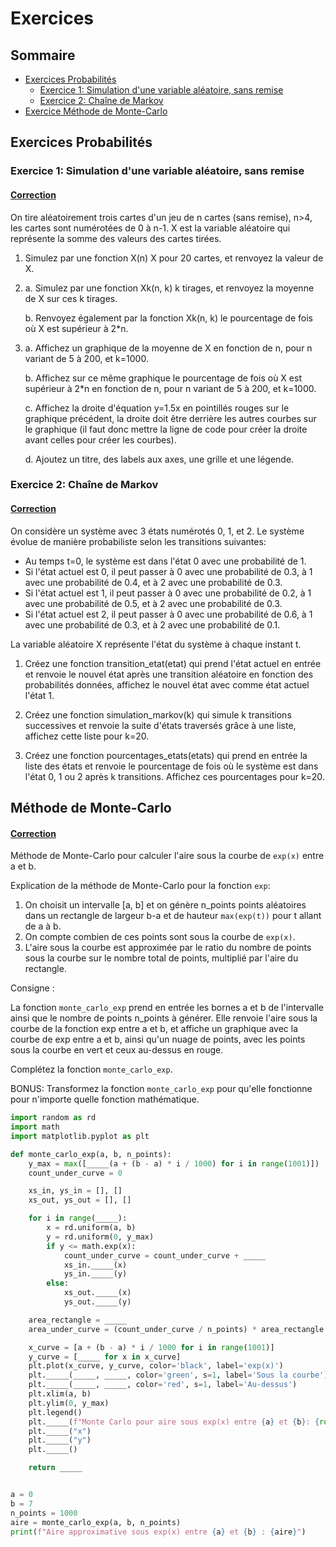 # Exercices

## Sommaire
- [Exercices Probabilités](#exercices-probabilit%C3%A9s)
    - [Exercice 1: Simulation d'une variable aléatoire, sans remise](#exercice-1-simulation-dune-variable-al%C3%A9atoire-sans-remise)
    - [Exercice 2: Chaîne de Markov](#exercice-2-cha%C3%AEne-de-markov)
- [Exercice Méthode de Monte-Carlo](#m%C3%A9thode-de-monte-carlo)

## Exercices Probabilités

### Exercice 1: Simulation d'une variable aléatoire, sans remise

#### [Correction](https://github.com/Eagle57f/ECG1_Info/blob/main/Ressources-Exercices-Corrections/Exercices/Exercice%20Probabilit%C3%A9s%201.py)

On tire aléatoirement trois cartes d'un jeu de n cartes (sans remise), n>4, les cartes sont numérotées de 0 à n-1. X est la variable aléatoire qui représente la somme des valeurs des cartes tirées.

1) Simulez par une fonction X(n) X pour 20 cartes, et renvoyez la valeur de X.

2) a. Simulez par une fonction Xk(n, k) k tirages, et renvoyez la moyenne de X sur ces k tirages.

   b. Renvoyez également par la fonction Xk(n, k) le pourcentage de fois où X est supérieur à 2*n.

3) a. Affichez un graphique de la moyenne de X en fonction de n, pour n variant de 5 à 200, et k=1000.

   b. Affichez sur ce même graphique le pourcentage de fois où X est supérieur à 2*n en fonction de n, pour n variant de 5 à 200, et k=1000.

   c. Affichez la droite d'équation y=1.5x en pointillés rouges sur le graphique précédent, la droite doit être derrière les autres courbes sur le graphique (il faut donc mettre la ligne de code pour créer la droite avant celles pour créer les courbes).

   d. Ajoutez un titre, des labels aux axes, une grille et une légende.


### Exercice 2: Chaîne de Markov

#### [Correction](https://github.com/Eagle57f/ECG1_Info/blob/main/Ressources-Exercices-Corrections/Exercices/Exercice%20Probabilit%C3%A9s%202.py)

  On considère un système avec 3 états numérotés 0, 1, et 2. Le système évolue de manière probabiliste selon les transitions suivantes:
  - Au temps t=0, le système est dans l'état 0 avec une probabilité de 1.
  - Si l'état actuel est 0, il peut passer à 0 avec une probabilité de 0.3, à 1 avec une probabilité de 0.4, et à 2 avec une probabilité de 0.3.
  - Si l'état actuel est 1, il peut passer à 0 avec une probabilité de 0.2, à 1 avec une probabilité de 0.5, et à 2 avec une probabilité de 0.3.
  - Si l'état actuel est 2, il peut passer à 0 avec une probabilité de 0.6, à 1 avec une probabilité de 0.3, et à 2 avec une probabilité de 0.1.

  La variable aléatoire X représente l'état du système à chaque instant t.

1) Créez une fonction transition_etat(etat) qui prend l'état actuel en entrée et renvoie le nouvel état après une transition aléatoire en fonction des probabilités données, affichez le nouvel état avec comme état actuel l'état 1.

2) Créez une fonction simulation_markov(k) qui simule k transitions successives et renvoie la suite d'états traversés grâce à une liste, affichez cette liste pour k=20.

3) Créez une fonction pourcentages_etats(etats) qui prend en entrée la liste des états et renvoie le pourcentage de fois où le système est dans l'état 0, 1 ou 2 après k transitions. Affichez ces pourcentages pour k=20.


## Méthode de Monte-Carlo

#### [Correction](https://github.com/Eagle57f/ECG1_Info/blob/main/Ressources-Exercices-Corrections/Exercices/Exercice%20M%C3%A9thode%20de%20Monte-Carlo.py)

Méthode de Monte-Carlo pour calculer l'aire sous la courbe de `exp(x)` entre a et b.


Explication de la méthode de Monte-Carlo pour la fonction `exp`:
1. On choisit un intervalle [a, b] et on génère n_points points aléatoires dans un rectangle de largeur b-a et de hauteur `max(exp(t))` pour t allant de a à b.
2. On compte combien de ces points sont sous la courbe de `exp(x)`.
3. L'aire sous la courbe est approximée par le ratio du nombre de points sous la courbe sur le nombre total de points, multiplié par l'aire du rectangle.

Consigne :

La fonction `monte_carlo_exp` prend en entrée les bornes a et b de l'intervalle ainsi que le nombre de points n_points à générer. Elle renvoie l'aire sous la courbe de la fonction exp entre a et b, et affiche un graphique avec la courbe de exp entre a et b, ainsi qu'un nuage de points, avec les points sous la courbe en vert et ceux au-dessus en rouge.

Complétez la fonction `monte_carlo_exp`.

BONUS: Transformez la fonction `monte_carlo_exp` pour qu'elle fonctionne pour n'importe quelle fonction mathématique.

```python
import random as rd
import math
import matplotlib.pyplot as plt

def monte_carlo_exp(a, b, n_points):
    y_max = max([_____(a + (b - a) * i / 1000) for i in range(1001)])
    count_under_curve = 0

    xs_in, ys_in = [], []
    xs_out, ys_out = [], []

    for i in range(_____):
        x = rd.uniform(a, b)
        y = rd.uniform(0, y_max)
        if y <= math.exp(x):
            count_under_curve = count_under_curve + _____
            xs_in._____(x)
            ys_in._____(y)
        else:
            xs_out._____(x)
            ys_out._____(y)

    area_rectangle = _____
    area_under_curve = (count_under_curve / n_points) * area_rectangle

    x_curve = [a + (b - a) * i / 1000 for i in range(1001)]
    y_curve = [_____ for x in x_curve]
    plt.plot(x_curve, y_curve, color='black', label='exp(x)')
    plt._____(_____, _____, color='green', s=1, label='Sous la courbe')
    plt._____(_____, _____, color='red', s=1, label='Au-dessus')
    plt.xlim(a, b)
    plt.ylim(0, y_max)
    plt.legend()
    plt._____(f"Monte Carlo pour aire sous exp(x) entre {a} et {b}: {round(area_under_curve, 3)}")
    plt._____("x")
    plt._____("y")
    plt._____()

    return _____


a = 0
b = 7
n_points = 1000
aire = monte_carlo_exp(a, b, n_points)
print(f"Aire approximative sous exp(x) entre {a} et {b} : {aire}")
```
